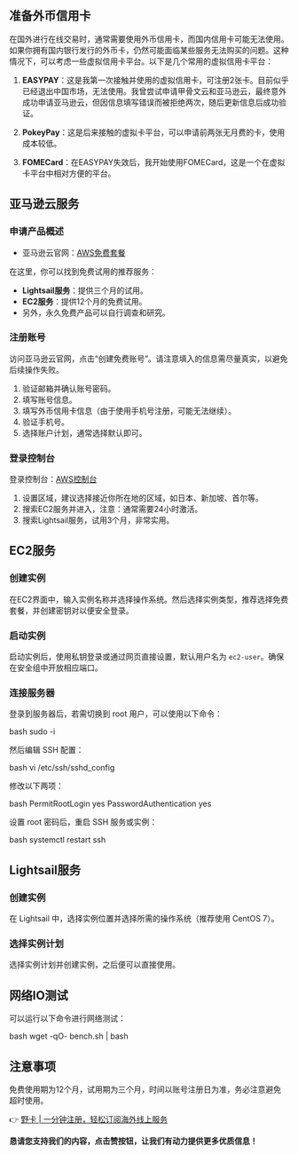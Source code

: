 ## 准备外币信用卡

在国外进行在线交易时，通常需要使用外币信用卡，而国内信用卡可能无法使用。如果你拥有国内银行发行的外币卡，仍然可能面临某些服务无法购买的问题。这种情况下，可以考虑一些虚拟信用卡平台。以下是几个常用的虚拟信用卡平台：

1. **EASYPAY**：这是我第一次接触并使用的虚拟信用卡，可注册2张卡。目前似乎已经退出中国市场，无法使用。我曾尝试申请甲骨文云和亚马逊云，最终意外成功申请亚马逊云，但因信息填写错误而被拒绝两次，随后更新信息后成功验证。
   
2. **PokeyPay**：这是后来接触的虚拟卡平台，可以申请前两张无月费的卡，使用成本较低。

3. **FOMECard**：在EASYPAY失效后，我开始使用FOMECard，这是一个在虚拟卡平台中相对方便的平台。

## 亚马逊云服务

### 申请产品概述

- 亚马逊云官网：[AWS免费套餐](https://aws.amazon.com/cn/free/)
  
在这里，你可以找到免费试用的推荐服务：
- **Lightsail服务**：提供三个月的试用。
- **EC2服务**：提供12个月的免费试用。
- 另外，永久免费产品可以自行调查和研究。

### 注册账号

访问亚马逊云官网，点击“创建免费账号”。请注意填入的信息需尽量真实，以避免后续操作失败。

1. 验证邮箱并确认账号密码。
2. 填写账号信息。
3. 填写外币信用卡信息（由于使用手机号注册，可能无法继续）。
4. 验证手机号。
5. 选择账户计划，通常选择默认即可。

### 登录控制台

登录控制台：[AWS控制台](https://console.aws.amazon.com)

1. 设置区域，建议选择接近你所在地的区域，如日本、新加坡、首尔等。
2. 搜索EC2服务并进入，注意：通常需要24小时激活。
3. 搜索Lightsail服务，试用3个月，非常实用。

## EC2服务

### 创建实例

在EC2界面中，输入实例名称并选择操作系统。然后选择实例类型，推荐选择免费套餐，并创建密钥对以便安全登录。

### 启动实例

启动实例后，使用私钥登录或通过网页直接设置，默认用户名为 `ec2-user`。确保在安全组中开放相应端口。

### 连接服务器

登录到服务器后，若需切换到 root 用户，可以使用以下命令：

bash
sudo -i


然后编辑 SSH 配置：

bash
vi /etc/ssh/sshd_config


修改以下两项：

bash
PermitRootLogin yes
PasswordAuthentication yes


设置 root 密码后，重启 SSH 服务或实例：

bash
systemctl restart ssh


## Lightsail服务

### 创建实例

在 Lightsail 中，选择实例位置并选择所需的操作系统（推荐使用 CentOS 7）。

### 选择实例计划

选择实例计划并创建实例，之后便可以直接使用。

## 网络IO测试

可以运行以下命令进行网络测试：

bash
wget -qO- bench.sh | bash


## 注意事项

免费使用期为12个月，试用期为三个月，时间以账号注册日为准，务必注意避免超时使用。

👉 [野卡 | 一分钟注册，轻松订阅海外线上服务](https://bit.ly/bewildcard)

**恳请您支持我们的内容，点击赞按钮，让我们有动力提供更多优质信息！**